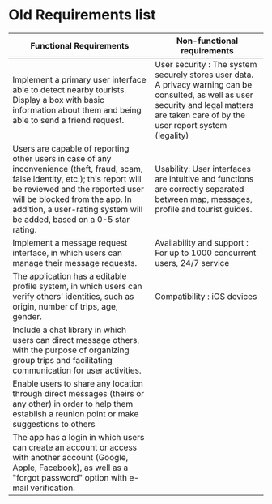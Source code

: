 # Old Requirements list 

| Functional Requirements | Non-functional requirements | 
| --------------------| ---------------|
| Implement a primary user interface able to detect nearby tourists. Display a box with basic information about them and being able to send a friend request. | User security : The system securely stores user data. A privacy warning can be consulted, as well as user security and legal matters are taken care of by the user report system (legality) | 
|Users are capable of reporting other users in case of any inconvenience (theft, fraud, scam, false identity, etc.); this report will be reviewed and the reported user will be blocked from the app. In addition, a user-rating system will be added, based on a 0-5 star rating. | Usability: User interfaces are intuitive and functions are correctly separated between map, messages, profile and tourist guides. |  Support and availability: 24/7 for up to 1000 concurrent users. | 
| Implement a message request interface, in which users can manage their message requests. | Availability and support : For up to 1000 concurrent users, 24/7 service | 
| The application has a editable profile system, in which users can verify others' identities, such as origin, number of trips, age, gender. | Compatibility : iOS devices | 
| Include a chat library in which users can direct message others, with the purpose of organizing group trips and facilitating communication for user activities. |
| Enable users to share any location through direct messages (theirs or any other) in order to help them establish a reunion point or make suggestions to others |
| The app has a login in which users can create an account or access with another account (Google, Apple, Facebook), as well as a "forgot password" option with e-mail verification. | 

